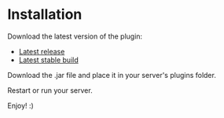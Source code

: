 # Installation

Download the latest version of the plugin:  
- [Latest release](https://github.com/CoPokBl/EsTools/releases/latest)
- [Latest stable build](https://ci.serble.net/job/EsTools/lastSuccessfulBuild/)

Download the .jar file and place it in your server's plugins folder.

Restart or run your server.

Enjoy! :)